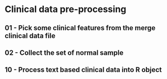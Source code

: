 # Clinical data pre-processing
## 01 - Pick some clinical features from the merge clinical data file
## 02 - Collect the set of normal sample
## 10 - Process text based clinical data into R object
